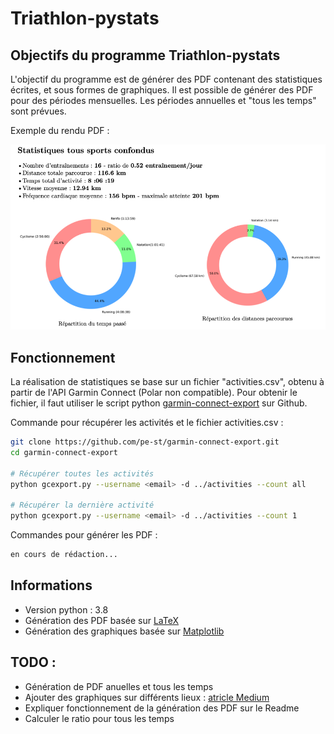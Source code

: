 # Triathlon-pystats

## Objectifs du programme Triathlon-pystats

L'objectif du programme est de générer des PDF contenant des statistiques
écrites, et sous formes de graphiques. Il est possible de générer des PDF
pour des périodes mensuelles. Les périodes annuelles et "tous les temps"
sont prévues.

Exemple du rendu PDF :

![Exemple rendu PDF](images/example.png)

## Fonctionnement

La réalisation de statistiques se base sur un fichier "activities.csv",
obtenu à partir de l'API Garmin Connect (Polar non compatible). Pour
obtenir le fichier, il faut utiliser le script python
[garmin-connect-export](https://github.com/pe-st/garmin-connect-export) sur
Github.

Commande pour récupérer les activités et le fichier activities.csv :

```bash
git clone https://github.com/pe-st/garmin-connect-export.git
cd garmin-connect-export

# Récupérer toutes les activités
python gcexport.py --username <email> -d ../activities --count all

# Récupérer la dernière activité
python gcexport.py --username <email> -d ../activities --count 1
```

Commandes pour générer les PDF :

```bash
en cours de rédaction...
```

## Informations

* Version python : 3.8
* Génération des PDF basée sur [LaTeX](https://www.latex-project.org)
* Génération des graphiques basée sur [Matplotlib](https://matplotlib.org)

## TODO :

* Génération de PDF anuelles et tous les temps
* Ajouter des graphiques sur différents lieux : [atricle Medium](https://medium.com/@azholud/analysis-and-visualization-of-activities-from-garmin-connect-b3e021c62472)
* Expliquer fonctionnement de la génération des PDF sur le Readme
* Calculer le ratio pour tous les temps
